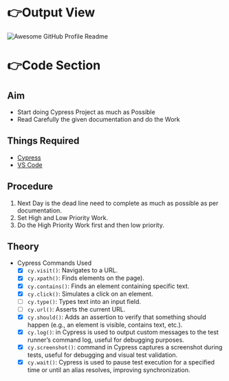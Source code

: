 # 👉Output View
<img alt="Awesome GitHub Profile Readme" src="./day_4.gif"> </img>

# 👉Code Section
  ## Aim
  - Start doing Cypress Project as much as Possible
  - Read Carefully the given documentation and do the Work
  ## Things Required
  - [Cypress](https://www.cypress.io/)
  - [VS Code](https://code.visualstudio.com/)
  ## Procedure
  1. Next Day is the dead line need to complete as much as possible as per documentation.
  2. Set High and Low Priority Work.
  3. Do the High Priority Work first and then low priority.
  ## Theory
  - Cypress Commands Used
      - [x] `cy.visit()`: Navigates to a URL.
      - [x] `cy.xpath()`: Finds elements on the page).
      - [x] `cy.contains()`: Finds an element containing specific text.
      - [x] `cy.click()`: Simulates a click on an element.
      - [ ] `cy.type()`: Types text into an input field.
      - [ ] `cy.url()`: Asserts the current URL.
      - [x] `cy.should()`: Adds an assertion to verify that something should happen (e.g., an element is visible, contains text, etc.).
      - [x] `cy.log()`: in Cypress is used to output custom messages to the test runner’s command log, useful for debugging purposes.
      - [x] `cy.screenshot()`: command in Cypress captures a screenshot during tests, useful for debugging and visual test validation.
      - [x] `cy.wait()`: Cypress is used to pause test execution for a specified time or until an alias resolves, improving synchronization.
